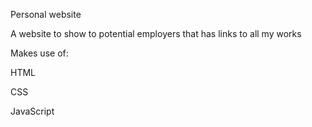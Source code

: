 Personal website 

A website to show to potential employers that has links to all my works

Makes use of:

HTML

CSS

JavaScript